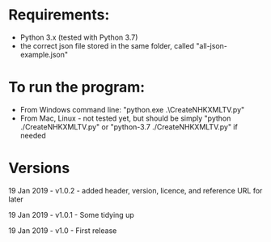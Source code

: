 # Requirements:
 - Python 3.x (tested with Python 3.7)
 - the correct json file stored in the same folder, called  "all-json-example.json"

# To run the program:
- From Windows command line: "python.exe .\CreateNHKXMLTV.py"
- From Mac, Linux - not tested yet, but should be simply
"python ./CreateNHKXMLTV.py" or
"python-3.7 ./CreateNHKXMLTV.py" if needed

# Versions
19 Jan 2019 - v1.0.2 - added header, version, licence, and reference URL for later

19 Jan 2019 - v1.0.1 - Some tidying up

19 Jan 2019 - v1.0 - First release
